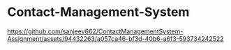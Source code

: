 # Contact-Management-System

https://github.com/sanjeev662/ContactManagementSystem-Assignment/assets/94432263/a057ca46-bf3d-40b6-a6f3-593734242522

